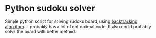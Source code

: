 # Python sudoku solver
Simple python script for solving sudoku board, using [backtracking algorithm](https://en.wikipedia.org/wiki/Backtracking). It probably has a lot of not optimal code. It also could probably solve the board with better method.
